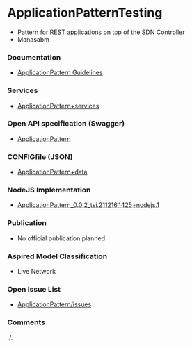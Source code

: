 # ApplicationPatternTesting
- Pattern for REST applications on top of the SDN Controller
- Manasabm

### Documentation
- [ApplicationPattern Guidelines](./doc/Main.md)

### Services
- [ApplicationPattern+services](./ApplicationPattern+services.yaml)


### Open API specification (Swagger)
- [ApplicationPattern](./ApplicationPattern.yaml)

### CONFIGfile (JSON)
- [ApplicationPattern+data](./ApplicationPattern+data.json)

### NodeJS Implementation
- [ApplicationPattern_0.0.2_tsi.211216.1425+nodejs.1](./ApplicationPattern_0.0.2_tsi.211216.1425+nodejs.1.zip)

### Publication
- No official publication planned

### Aspired Model Classification
- Live Network

### Open Issue List
- [ApplicationPattern/issues](../../issues)

### Comments
./.
